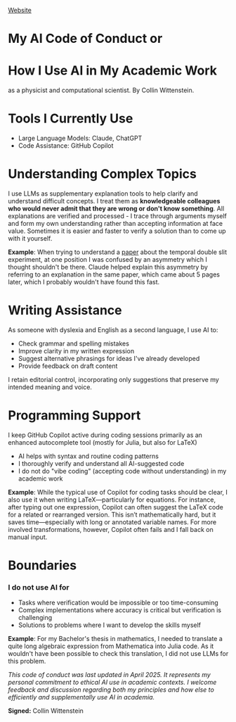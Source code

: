 [Website](https://cwittens.github.io/my-ai-code-of-conduct/)
# My AI Code of Conduct or

# How I Use AI in My Academic Work

as a physicist and computational scientist. By Collin Wittenstein.

# Tools I Currently Use

- Large Language Models: Claude, ChatGPT
- Code Assistance: GitHub Copilot

# Understanding Complex Topics

I use LLMs as supplementary explanation tools to help clarify and understand difficult concepts. I treat them as **knowledgeable colleagues who would never admit that they are wrong or don't know something**. All explanations are verified and processed - I trace through arguments myself and form my own understanding rather than accepting information at face value. Sometimes it is easier and faster to verify a solution than to come up with it yourself.

**Example**: When trying to understand a [paper](https://doi.org/10.1038/s41567-023-01993-w) about the temporal double slit experiment, at one position I was confused by an asymmetry which I thought shouldn't be there. Claude helped explain this asymmetry by referring to an explanation in the same paper, which came about 5 pages later, which I probably wouldn't have found this fast.

# Writing Assistance

As someone with dyslexia and English as a second language, I use AI to:

- Check grammar and spelling mistakes
- Improve clarity in my written expression
- Suggest alternative phrasings for ideas I've already developed
- Provide feedback on draft content

I retain editorial control, incorporating only suggestions that preserve my intended meaning and voice.

# Programming Support

I keep GitHub Copilot active during coding sessions primarily as an enhanced autocomplete tool (mostly for Julia, but also for LaTeX)

- AI helps with syntax and routine coding patterns
- I thoroughly verify and understand all AI-suggested code
- I do not do "vibe coding" (accepting code without understanding) in my academic work

**Example**: While the typical use of Copilot for coding tasks should be clear, I also use it when writing LaTeX—particularly for equations. For instance, after typing out one expression, Copilot can often suggest the LaTeX code for a related or rearranged version. This isn’t mathematically hard, but it saves time—especially with long or annotated variable names. For more involved transformations, however, Copilot often fails and I fall back on manual input.

# Boundaries

### I do **not** use AI for

- Tasks where verification would be impossible or too time-consuming
- Complex implementations where accuracy is critical but verification is challenging
- Solutions to problems where I want to develop the skills myself

**Example**: For my Bachelor's thesis in mathematics, I needed to translate a quite long algebraic expression from Mathematica into Julia code. As it wouldn't have been possible to check this translation, I did not use LLMs for this problem.  

*This code of conduct was last updated in April 2025. It represents my personal commitment to ethical AI use in academic contexts. I welcome feedback and discussion regarding both my principles and how else to efficiently and supplementally use AI in academia.*

**Signed:** Collin Wittenstein
